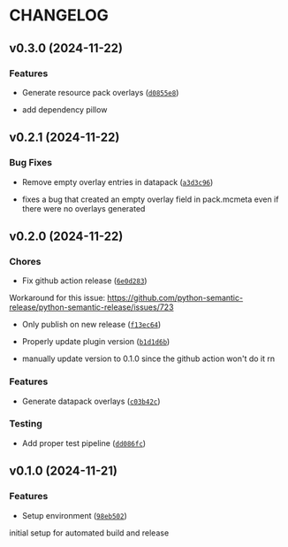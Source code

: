 # CHANGELOG


## v0.3.0 (2024-11-22)

### Features

- Generate resource pack overlays
  ([`d0855e8`](https://github.com/BPR02/Observer/commit/d0855e8dfce7a9f82edbbc641bcc7802e196f994))

- add dependency pillow


## v0.2.1 (2024-11-22)

### Bug Fixes

- Remove empty overlay entries in datapack
  ([`a3d3c96`](https://github.com/BPR02/Observer/commit/a3d3c969eda9cf485d37d81b95bafdab80c24d06))

- fixes a bug that created an empty overlay field in pack.mcmeta even if there were no overlays
  generated


## v0.2.0 (2024-11-22)

### Chores

- Fix github action release
  ([`6e0d283`](https://github.com/BPR02/Observer/commit/6e0d283250e8daeea710889e4a3b131c323d910d))

Workaround for this issue:
  https://github.com/python-semantic-release/python-semantic-release/issues/723

- Only publish on new release
  ([`f13ec64`](https://github.com/BPR02/Observer/commit/f13ec6475a7d5dda2622600b8fe839e08e455aff))

- Properly update plugin version
  ([`b1d1d6b`](https://github.com/BPR02/Observer/commit/b1d1d6b412c607ec821bc2f001395023a9464df6))

- manually update version to 0.1.0 since the github action won't do it rn

### Features

- Generate datapack overlays
  ([`c03b42c`](https://github.com/BPR02/Observer/commit/c03b42c08f2e669ccee4253d8dd0e33863d58ae9))

### Testing

- Add proper test pipeline
  ([`dd086fc`](https://github.com/BPR02/Observer/commit/dd086fc47503372a911302dad76cf8c5088367b2))


## v0.1.0 (2024-11-21)

### Features

- Setup environment
  ([`98eb502`](https://github.com/BPR02/Observer/commit/98eb50299cfc45725a89006e5cd5a74f5ce68659))

initial setup for automated build and release
